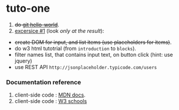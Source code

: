 # tuto-one

1. ~~do [git hello-world](https://guides.github.com/activities/hello-world/)~~.
2. [excersice #1](http://codepen.io/tompere/pen/ONKNRj) (look *only at the result*):
  * ~~create DOM for input, and list items (use placeholders for items)~~.
  * do w3 html tutotrial (from `introduction` to `blocks`).
  * filter names list, that contains input text, on button click (hint: use jquery)
  * use REST API ````http://jsonplaceholder.typicode.com/users````

### Documentation reference
1. client-side code : [MDN docs](https://developer.mozilla.org/en-US/).
2. client-side code : [W3 schools](http://www.w3schools.com/)
